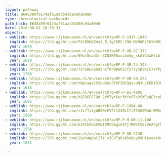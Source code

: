 ```yaml
---
layout: pathway
title: 8648389f6174af61aad54369c9da00e0
type: chronological-backwards
path_hash: 8648389f6174af61aad54369c9da00e0
date: 2018-06-01 18:30:31
objects:
- weblink: https://www.rijksmuseum.nl/en/search?q=RP-P-1937-1040
  imglink: https://lh3.ggpht.com/P4CE6b6Zms2_R_1g7XRC-lN6-M3HdR2YAYh00sgF6lnqjUfRmNOKWObiJ3TbzpEe_MjtKtVWkjEI7UvUrCZRcueolw=s200
  year: 1848
- weblink: https://www.rijksmuseum.nl/en/search?q=RP-P-OB-87.372
  imglink: https://lh3.ggpht.com/09ofOva33rr3ZQ3RFDoui3mSy_xkAYGJwEfiAfPqqAitSTP0msYBHzjyfo_55cCDDMOO3Rf3_gePGbPsS8JmCVSoP7k=s200
  year: 1820
- weblink: https://www.rijksmuseum.nl/en/search?q=RP-P-OB-24.345
  imglink: https://lh6.ggpht.com/Tz7w0uxp693nCfWr9DeO3CfyTly5DSKCs7sPPpqnaz9IAsbEvFv9ncj26vwhJGdQ32xECfqqDxgV7H0L-pIuGF02PSU=s200
  year: 1798
- weblink: https://www.rijksmuseum.nl/en/search?q=RP-P-OB-59.272
  imglink: https://lh6.ggpht.com/tWpiageiKSLwGnL5T9FIBCQgxcaN3ugXERiBJMPx314AdHrUl7cej4ev1Mzorv9GyPagu28MFQW5OsnJE8A0H42YEvc=s200
  year: 1618
- weblink: https://www.rijksmuseum.nl/en/search?q=RP-P-BI-4805
  imglink: https://lh4.ggpht.com/XQ7QGFCFQd_2VMTytXur3KYe57e9SWEsQG3cuDUC28-aLeoXeJVbrN04f5qnNcUouXLHOEJs0ZFLnNYFvSGyM666OQ=s200
  year: 1605
- weblink: https://www.rijksmuseum.nl/en/search?q=RP-P-1994-80
  imglink: https://lh4.ggpht.com/s1ifTz1yWB80rEYEt1S40LI7iT5XU0WubrWMGdkxyuUmCwuByzwtT_QVS0E2bbSJt2lEnnQvGkSRX4jFY2S69LETtaE=s200
  year: 1560
- weblink: https://www.rijksmuseum.nl/en/search?q=RP-P-H-OB-11.100
  imglink: https://lh5.ggpht.com/E5XtkXoo6VEIRMUbEgiG1Pj7RW5t5EzDeAFgtkfND1Tm-918rgfd4BCOOIlI8OBiVhrmgXiayxjYmeZeOF1oEL6GjcPS=s200
  year: 1554
- weblink: https://www.rijksmuseum.nl/en/search?q=RP-P-OB-2738
  imglink: https://lh5.ggpht.com/2Qvt4gGaC274_s3CVTgDcA5a9uyB9HAeyaesHoARtVJGia2AmP36M8QwvLuAqqE_tc1c4qrL1fVZ_mvSuxuQOrUHG18=s200
  year: 1552

---
```

